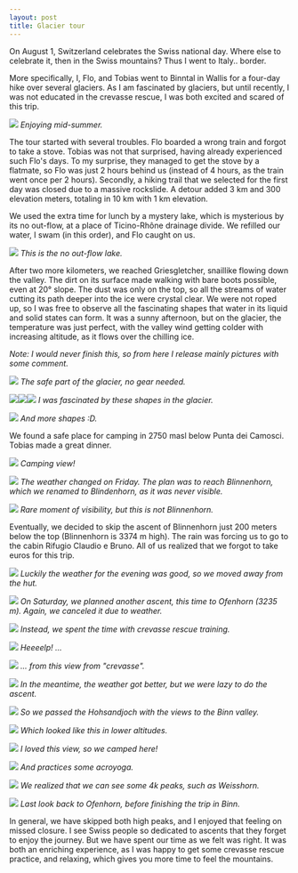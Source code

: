 ```yaml
---
layout: post
title: Glacier tour
---
```


On August 1, Switzerland celebrates the Swiss national day. Where else to celebrate it, then in the Swiss mountains? Thus I went to Italy.. border.

More specifically, I, Flo, and Tobias went to Binntal in Wallis for a four-day hike over several glaciers. As I am fascinated by glaciers, but until recently, I was not educated in the crevasse rescue, I was both excited and scared of this trip.

![](https://lh3.googleusercontent.com/MhWz5y2vUjQAFEYleW3JPuULz_xSVVkRGvHPr8KWFKEr1PxwQwrpSEiTkKIN-1f85hIWKi842ePPd-8UPvCOUgVwNiCvM-BXcq2J0grCulywqd8mHjO6fSRl7TfgQta4F4MlFhLaL1p-jSVGoEYqwpjwjSIdf6lFX9K61YmIodlV31nZ3ADPoNkDWT7hIa5asH22LZ7OTUK5bnjvZqDmKaaVC13jtodfwMIFY0vXQWGbv9wwmthpMj-L0_58Y0IapADxhKAsMGs6WB6XA_b0NcCAMEUQI5eYnFRmiJQFwavoYLQTTL276UMkpVf_4mC5xOnrr2wsYjSs6bqM7bULsbFhR6yIit2FMbS-acuDNUPqihc8E-F8Y0x3RjRYZ_T2LwZjwJDJfPUypNcY9IpC8gapp8SGZWciLls6J_pi0OGCK7VhJX5ceZj6vY077N5D94qfA3HlN_5HGXIjewGHcKY3cvpGKiPfKBjkZ8JkP9PlBjzynoxZ-q6pj-FWLUzLvAghcjycXlHLxlNA56my91KQP2vwORqsSaAwEFH00r-_DO84vCx6t8bB-OG_xHziG3cy_XbCl_zn2UmlgBrQIgIMqlg5SN8o9ioOtoWF_5YEQog2zgTBx-gOgvRdfMQG5vk2F3mVnYKBtNS48Px7v5fjEjabq0ugNL8uqgBONWHEsUaSTjtHnadGZGyL-WCVsVEd2v9Y7RnFgs4-rS8QNgoB_zJUUmifnvoj3Ku9joTclNxjcg=w2160-h1440-no)
*Enjoying mid-summer.*

The tour started with several troubles. Flo boarded a wrong train and forgot to take a stove. Tobias was not that surprised, having already experienced such Flo's days. To my surprise, they managed to get the stove by a flatmate, so Flo was just 2 hours behind us (instead of 4 hours, as the train went once per 2 hours). Secondly, a hiking trail that we selected for the first day was closed due to a massive rockslide. A detour added 3 km and 300 elevation meters, totaling in 10 km with 1 km elevation.

We used the extra time for lunch by a mystery lake, which is mysterious by its no out-flow, at a place of Ticino-Rhône drainage divide. We refilled our water, I swam (in this order), and Flo caught on us.

![](https://lh3.googleusercontent.com/m8jlD3PWNZYtiitFk18ZFnaMcFAP9WfOf8Hn-92MP72eGSkhMv8svDQLISFE-9efqNPj8pj4_wpo1p8BPhrAecaQalcFR79G3uJ__mipNLhOMf6VYvndAo2yl9fRaMt7bPQZJfKVVgS7qPTP6xgfichdzhIP1BPdQaEL2k2b9hLdJrT5bjguqttzN0pkoZKTuHKeO-b-swPm7tSZqTkHz2PGQD5El_CIJXjWXyV9bsLS7haVp-jxMbZBOd8kM2d_uoYL2nAwh6xhuJh3O-te3Qgl_31TcGuM0xB5pl7iBVOfXUU24qiDli1-Uz7JFfobteDu6oJbPhwl3kE_38GXaBhl5iGr1B7XQ37n4miliJ3ekgT4YAKrWBJeuW-u_A3G6iRC8lOZ47WjxecmyqnPJDTz_OLPXW6c-njmOWeD-FyPMb3heDxu8v1wdattC417FxRI4I0JAnfRxvW6dTeNvZaPJtn4e8JMhTUn-27z06MeMCuhcYv1tGa7NVueVUd5fF89aQnbtwR6mbEv5YgDmDBFr8ShZStvFK8Z8zfvse298HaKsU7HVInqqbdr31zqA0FxvacBAmqVaMjt60xfHlHalnUGFvLMvJawJXvHPAMyIsxlI1VjLE8zubXkxOuS1iyTXBXZS_Z4EZykMRanoM-k4OYGa5FQzf_uQK199kGiYiUG5oo9MOorVRa7RaE-P6HHKv8-wvAEpoHlZsuvYM0Z5wkqDXYqeGA0VtBWV6rQRefSpA=w2560-h673-no)
*This is the no out-flow lake.*

After two more kilometers, we reached Griesgletcher, snaillike flowing down the valley. The dirt on its surface made walking with bare boots possible, even at 20° slope. The dust was only on the top, so all the streams of water cutting its path deeper into the ice were crystal clear. We were not roped up, so I was free to observe all the fascinating shapes that water in its liquid and solid states can form. It was a sunny afternoon, but on the glacier, the temperature was just perfect, with the valley wind getting colder with increasing altitude, as it flows over the chilling ice.

*Note: I would never finish this, so from here I release mainly pictures with some comment.*

![](https://lh3.googleusercontent.com/lzHlCovMpI-n8DrY47jy2No3ceBWyY8csI8Sd_BiQ_uZBdT5nc_aD2r5a_Hg582vsZjCT4ELDBrcgl6cxcKr4dGBGhPICG0D3bwxWlEDc16jAEsA8fZb1fqOSuKsJnAyt68Rds3ZycH816XhiqIelJbG57bP6WBmxSmQlDS2V6KtQMnEGm6ggmjc1jLU5ri02S8QURExKTXn93646PQr_aQBaQXVWKt2BnFIBpw6BJSoDxmrEQq2nw6MRiVkXKK0EoInE_-6AlRQ2wpLtIji-U2YMTjbNyooXBIr1DsN-lVDTBY-WXA0qm5bFBFflLiL8XHJMyOl6eXGe0rKfaIhqEx_UjIG9S84kJbxicF62WoOMdCz4d7XtZOuOxN1r04SJRMiJSxAAPCm6_7OSo3IeCgsFsJdXHq7uIna3RB1_8pP4IGGeITOhaMTBkcH1rGB7IwBiOem-eAndWmwjejWrzwZeD03FaSt_BNd_MR_7NEGd5lVVBVRpcl-Tos8iFjII5FeSxgfEYT-xKTyTA29rqAx0uaY1uxL7prm2iyfwmfE8pdFcjsPrifo3KmsTYfQyT53vZEHcNyMHZrrHzObOIioKI3poP0KIE12J5qsMtDjjbH3JeBEkHYiKD26mJrx46c3ZxXNkrngIaDzGylgcoCOSf4ZusH-OOeVDMC67xtLQsBTeKj4vdtcX9fjmMhXFIDBfSovVJ5xay5LVbVyAVb1hvHb6DmhJZH4sV2KxizdNw_0dg=w2160-h1440-no)
*The safe part of the glacier, no gear needed.*


![](https://lh3.googleusercontent.com/A_ZC20aveK6YjkWrLWF_UTWS9jBFHYcQAsc2e5F_m2G-_ra3rj0SxUkBJZSPCmNcVSg7j9TOibZEzSEvnvLz_bjoBpXaNeJlRqkiL33Z3vALL3wehJD3NfkQosiPSqnbG17eSiubEQDCmTcvIS8kqZOjyzWt_sIGfcAGOqdncvy9S9JHc16EV9nw3JEkg_1AbQ2S4UbnXVryjeGZRD_p-Hb6KcKONsRSmOnqfRK6w6ZT4AnFHCc6uQW7dqT52ag_0_0B9fhu9joNWxwaxpDnbfD_d1xKdRgWQabFyz7zKBrwEDaSIbmvib-gsGjsn0ClyZn5otdhdUtxfI6t2iVwZXf1-Tz8Y52v3JJNaz65C5mWnQ_0Q8d3uqIVcMwCbNeCyscoyrccRkVffXTtKCHiJD9SjOfm5U5JTW9CPYdD6r-55hpsdeIxkLnP3id7ANcaYsQzX46JkSRW5aCUQNlWgS2DeNomDuz_OR_yG5firE7v1CLkSgXnVIvkzfiKl94ut0Zus7JlJYQt8j_iXOkpWm3pM-FOApn2GoXAjYtxJtq4-z8jd1s2R1ELETm-r388Z7Di3q22TYTC0rpqY4QFQ8BVrZeaZCKMyFtl0sOluN6hSV4QUT4GTEXgYiuYC1KcSq-FHTPh-Al1Lqr_15NAz327RFwZ_qTe-uVzC-EUesq99sOvNv5AWGTWtXBTkVq3CROYOqPRO15fvar1K1FV1kacye_89iYf___N96usyQx5-AOQ2Q=w810-h1440-no)![](https://lh3.googleusercontent.com/LSs468CgmrHh_BoNznOUk0oxr7PXVNnfLFzAYGKlGsRGJImToXR9xJNXJO6VYR5Lf-lU5rl_d0HHfZe3zqZjdjlMlWzZTKYbxRD639mkF61XVqhnDyHmoLEwWRBpGjDMvhqeGypT4rVTsR0m_7UCUA5YAQaVm3mk5-S2wOshHwlbY6LAhUJEd0VRYca3WoOgslawT1mnmthyYigt2JETR9VMzZjfDZAbPv8uLyRaYTxtLLhCpEGF926YgvKBkxsYk4H-WW2pDcuZOKVcYsvDmWbjBR8DEihKwiGjSasXW8mbEIPZR2w23vt4QXnxysHoAuyvaWc-XfLzJOjvbwiKw9QJT4-7vBa8GZ4FNA3jB5uJBsdoQwPXxBPErvZVt7tNxPFM8BxC4B8ecaqKwnv6D6VB1Ez3nZSzksaOil3WXy9FaqIUxFZ8UDMHS_GKTGsygFQHQxlVwPktJWSgifxVTZ-GwQ-IHkkSigflR1aZSk6F22x03ITtmczuaR8SxzHMRae8rceyf6dwItcZdTqiF11Q1nOI3tBtT8n4VqBtYNzBnA6ogBimq6S6AIM8jDEWiNwtCmEzcTfxwTXTCXkAxTwXRd2ccfPtNRhHOwoCRXUTJ3lyfavLP-Gtf7R3VDB3SAkJtizQ-tAtTqWQ3TM8LDYkPbCmbUKpyMlU5md35Wvaql8duUyZmmAlwJXE1qT2PJ4Bd17Vk2SlH4tmJAgDiKgQwQfmLzp409PV3XeEQazJeAcflQ=w810-h1440-no)![](https://lh3.googleusercontent.com/q0_oRIUCpeEdqZh5-3PyA-xXxvvEp5YDNccPkqbEQoKQ3Ml5kug-3QROGKhcVSKMkjiALDzLYkm9LiyPiMJWwabfuwLQtrbmsnIlYpVSDgeLJey7QQZcINl9iqGMPvlnXcP54btQ9xGzIo-FdTVSx8OaQobo-D7LrNrRxEdvtJaggqXo_FoLkwtcKlOUDsRk1BX9AM8rW8EOytXNBQNoBzgEguVbvnd1Mv2JMZgkArT5fTYbTndX7_RZBW4r1Tgr_g97q1Wa_Bc3WR5GxKnsjCuIlp65N8Dcke97Q469GCBNuDrtaMxIHlLzCHmrjTa1bBJ_SO8v0wdZKZs5hKh0xeCCHys54HWX62yUSXFXL0LQ9-Jk5wRRvVRmRB7g8XWR6QyzfCzpkLmQriGIpQSLUCN6gayhsZkVlrQSTwkzhbY5Oyoi5R9YQkviBcwSPHWhhU3BhOIVOQK_NJYgrRwezKSeOR2vpRW_gwChk5KiLz-qvniVYFpuKn06_Ej0lpkGHig1Ek0tQ5GvVmFLMngk8Iq-8Z4NVNemrptXQvE0_BzmukylAOXy5f8F7Ts5MKnJaJ_g5YCoW3bKnWVlRU43eMTFrgMsqk-Q-b_PQU_qgVYHszfx9ykSBmKmmmCbnG0N5USP-hiJYpd4BFt7ikEv0EzsvWQ8L7CmgSXOmI9PW6HMm5f1Q2-loAfJ8-xjbVoujma6-AaXmikefK_mED9tvA5LUUvLVzj9-TVBh6l1gs4aPCcNUA=w810-h1440-no)
*I was fascinated by these shapes in the glacier.*

![](https://lh3.googleusercontent.com/se5L3RfjHCE0AJEHGE-M-QW1DFEMqdfGmXH4LEZyuo8uNXtnswK08XQ4jP-RNzrxQIQuGNHgvRXRJiQdUPYBx8k-4JdtpgmdO4jIHaiYa_9sUV6p4UNnYzkeoC7D1uy-HJ5-6ajdhoAUc75ZfoCwhKw9fWdNsR0gO83Mp2_KCDBtq5T8qVet9CVms4d39kdtPKOBxNysuaGZx2WrFb2V8TjWDrAfJs_P8dzOY9cwMW5_9JSQ5ZEniNgWLDhjE9wZc2YasoBtA71TLs7s7NpmFhDb7Wz0Sx39V0Vjdjn7Yeopup5sbXQY-PTeSr2vYHCJ_UaBpSAiEf-05d_OL4brORDpV3eOz7IgOny2b9r-BxWp2ZoJmGMRVmYUtiGwnknhkheTD19tK5xl3B20uH7jbs_hMHMNc4Mm61de9qKepUgtBWUa6tjmVnccayD77EVp-F7yYob7to9SZT311JDtL2lpfQGeSObo02vOzXs9cc9abBwIWJR4QurN8Psm8WN8KDHdFIJpJa45Bs5Qdy428OiZYvLgYaM5-fQ2wvaE64e7yPRmOjyVomOwWk2WEJeOHRTkmv2ZHDUFMNTtVkjoJ6Ko-lUNlzqaNuhwwA23m_aETslO5vUd8lm7tEU6T1SG9xRpP6y8HwyG641-9f-3x8JVDABHAh8avI56yu5LMVr2FgXeMSsDnzaM8ZnYAsXdIvKHPT02tTamUbDy8CnsIZZicb8yZ0YlxZNbGYu-gmNGfbqrQA=w2560-h1440-no)
*And more shapes :D.*

We found a safe place for camping in 2750 masl below Punta dei Camosci. Tobias made a great dinner.

![](https://lh3.googleusercontent.com/9fx_os959JG64flhdLvnuNetSnCVj7IogA8smVF91sA2N5sG0dmcQg2x_syAOZWq5kKoUfNlvbV6HC1KUHJ4WdDAq90lkMySoZv7Zp0LvjFD5tmk8LKx9KICT8o76MhljSb1oFK8hq6bfzCUcZ5EQXI7RIJ8q8loUszbq1YC5eOu3k4rh2sfkIW0p0fRHI7J115jYlnmNzczYlZBGKjb3nyMt3OLWT5j1-yc50F3_ULsfYzCpV4TCQdjQydinX10_Y0JkVpjBPtPdr4Bz-Nb9am76dd9dO8VPn7cg8vZBbOm_8WYLhCfhDqvWrRCLT4ZzsXNvz0f3IJIVdMIT8UNup1ugOD-zcqQcVgwHkI0MWzG9HO10H1wNfHaEj3rtbDO9c4dLmAytyS8aytUQsPA6fITU0XW7lPS-WAW5ekQuRIXV6hcy8E-4eGWpuOqXSCeD3CDULZ8jxaW_U-53dJU0HovXB_thpnVN_sinQNM5jMT6eKzSJ76WEeFSMABp0DiQKo9LBubaUCAGn1Gf2NG3UlmUk7eUTeMXUZ1Z6_RnbO3ZDV6tVKE8h9DFK1YhICHUSsARll4kiGBXYqbL3oVRF1Qv4CtAtFmxQ2BaiNo0Nw2NkfhvuptopKPP9gDZTTSZdbM9QGnoiDGBZc1rTsQJ_9ADJe1QjaesxiaUiQTUc3yogqL_NthU_bhzg9ugvbfXB35dAXPy-sN-IZObitrESPZ2aNRShDus4gySXsKGur-db459w=w2012-h1341-no)
*Camping view!*

![](https://lh3.googleusercontent.com/Z6pxmMKfSwgk_xnN4ufAgQdq0RjzxIVA9VSHeI9hJ4hIhfi9IADmgRYRdQXVCdlSmCc_TlV-Sj_c74e1LVGEKe4qzQw5bAvckfmAU2QA3HS0UnPYlvKq-xlfV1CFbifMsRWC-yTGp9WyOnXgSJ-PYJj8_r5Lp4kSRnL-x4VLazcIbHIpzc-lyfRGMzpzb2lHZvfDboZ0wC4b25GYPmLYL9xDu25xEuBRwNOC9_2lrxe68hzCSmpnm16Q-yRm5RGRKj17dCBii8DBQq6zuh6cnaZIxDGGs87kCJcogwJp75G7PjIYMnm6g6-ktZv2wb7z8hpYFMD586i8szWKOiYXON3DkwXtPSLtEhyr4W2W1zLeejS8Dm5JxPQYYhkwnJjOX8KKZnxe-ukpg4xKGt4YLnKPOH6hP7EwG_mu-kfoXuziWeEKKZmIIBSSj3DI7y22x5GbCsikDb0Ks4naokRhqieNy9PR17u24PPqgVLjo6jBLwgHyqgRxSiIhiKZiPVIvsWUtQVbNDjbpdW1IytQOwAsSXhClv5b5eDQxREj5s4Dg1txRCmHpENuYLaqA3BX5L8ED-ERDU5R2jcAlcFOt14w3ED7KdN7DBpjQL8uYrNazrUOUzIQ8Ln-jKldziNfhyspx0LXva8vmL3WJIJsDoPMe13Q8QkAasnxm5rAR9LULZmuxYblus2ra8sBBecYYPi6NSahMas7U8kTrg4CLKNyXlp02JNulxtYOIxFi1aJyjPf2A=w2560-h1440-no)
*The weather changed on Friday. The plan was to reach Blinnenhorn, which we renamed to Blindenhorn, as it was never visible.*

![](https://lh3.googleusercontent.com/siSMOd3HHIa3jiUuDSfefLPLuf3vyB4AIFI3OYvvUVM155dDR_kZPrfzKFth1BDA7R2jYY2U0-Tup8-KW35Ky2wdatZigWIkdr25EU1g9sd8XXX9bosDMFvx4_bdA7Nhzy1zL3VIRN_T42UC9SF8Isjd0s89RYz2_lSGDaFzs0SXndmahOqu-kB2k6hR70cpExTy05IbFmypuQH4DmrByNXliv3uC4MNR2gLNoAsug-AaAlYifgQiCwXXfC-QQECecT9fUpOsc0t1BXH7wcfKBfuXZwDjAW5Xg_pxcgKLutUKRPigcLHqJGAA88LIU-n-x4srqrfzbZKydJpeRFg9p9yehjb1G5JZj1cnZ9f4T19ahFLWgkeu9bhhK_dz9Cdy34PpruLo5OMt81pSsXusJDa2jBgiP204XULcSYj-85876STAtqluMHwk-fYN1pFwHnI3Uvn2cDdC7cv7C8IywvRUkTPFkYdbpGxLmYBd8O_299jBFljd5GZSUyZzDO7K8x5i_OthFvId__h5vCkuIxJUPjjxj15ZkHToX6Wx9v6NTxjia_A-TDfDotesU8YCtHyMKPHDS_GHymnKLLJuJerxRXlnMaQIQ1EiA7pvQ_uUn_tzKTC3J_9l0Z0AIG8JBaZZjrLehE33O0CizlLAsyaDlrTgm1xYa62ORZLhCDncs-EVIE5bSMAGt_B118Rr5VpTMjhbe_Q9O2JFplsAXf3Nm55PMg-r_Ty_4l5e_b6OIc4VA=w2160-h1440-no)
*Rare moment of visibility, but this is not Blinnenhorn.*

Eventually, we decided to skip the ascent of Blinnenhorn just 200 meters below the top (Blinnenhorn is 3374 m high). The rain was forcing us to go to the cabin Rifugio Claudio e Bruno. All of us realized that we forgot to take euros for this trip.

![](https://lh3.googleusercontent.com/o3RyNY1B9pVOFCrrO4iPxAyzX06-b3QZwj2SFBl-H5vmv8nsBR_YAPtC4FIFRn2GRfnAIubs3aU3DNcrdq9QsPOEcMPoPCX5bbvnF9T8J4y_wZVvTtNa87ESyfyhPhwuW-wGahSW6VOi8KRy0GkZIvM7NhDe813jUcaxDV930xSqPpXvvgkCKMrI5e0pWmRWoNgfhVqtR5HulkMudVv8eYdzIQT8oQO5m3xvmOwwblpVcTlZb6ipKCG9SaoHKBCTIHIy-a6UY8S1vohl2C9Dc-UqC0_bfKdo2SC0rsITdqxPYDiYsXStsqn0brbwErKAQSBi6RfOI7icJ4JA7KTcOgv45RQxpzQOGGYrfVSFf0sy4TmbhxNKISiF9hyr4X-uHO9daZoZ78bQ5BEPm0qMIOOaZ13ScZBFojswaZOhAxN8P_wIz3kF66Y03iIiMmoZ_YGzqNdV66S_LT2mkgoAw5jn0-3gan9-lUGCnrneqSo8O-fskUEFScKUKNcTLYOlLRMRvUMd1CrVHl0oyJiS5s-fCcykboEr7p92NANbYFN2t4p_uv4gcfOrNku2nS0PgzaWS1wcOsx7P8YzKutLRJ-RAz6G0TtG6919CCub8_gHWwpjnLxGx8ttfX6Vlbp37eh79gyp0VdMjXJEKcT-Uvk5GoGsG7BQplz5nVl9DDchXhZprJF3TASlv4xYtaNm5qSjYBE2GCPsDhAHK0v_EJ68c24VG3EBM5yfmXMortD35XhIIQ=w2160-h1440-no)
*Luckily the weather for the evening was good, so we moved away from the hut.*

![](https://lh3.googleusercontent.com/jb3rVZCHY6mrHt_sdwFNSErAf8CVG2RSZ5y7pkmK5wW4MLpwtLkq1_g4x-uFeDAg4RkF8KLcm8moUutyzs8wwNuDpeBkpyQLtKjtER49IYM_S06BUPf6rnp61Cof8gYRLtqqr3p3OO89d0iCgdH4PhNSywoKY707F5qOf1DBcHcAm7JgwRPHq6F8JEBbLPaeU-6U4o9iKoTbKQWjqsfZMEVnKtZGynUN157bBE_GtZ-Kl1Mf4a4gRsz3kiXynfdGIVFg8PTdS7TvCsStFbg5nZiOVZXa2t1MmBfmhvfZ0jBMYQ_H0MM096mnhGfPT2_ZnqWQAzPyyhewfB2OJzQKXqxp9akqvRJpy0qyVBKLyd4hs4KzXZazhEvAPiskC-jmijkX0GmL96sGM3-6T2Q_FRZ_hYpX_7O9nOBT1fNGREV9_UHWNRtuVdg4EqzqI4LM8WZ6dzPcE24QMCWreRS7-MsS9hPw5yRT11a3y3B52IWAOtsBlgSEsnN3SNqytYnH2uZcyuttwzNlJIeW4jwUpVTC7RtNxU31VsmSPz2lLLIEAz63Vei1QFIZzwhl9YTY-QfAOId80DbyBhRMeZjmdhuF0LMFS5MGT7-lEfbqYFjBwb9sAGMptTJ4vUPwhPH70s6__qfPZ4EbypGNNb4DK7eGYVyAqaEyJUh2uHrHf4jFYSceG9yO_oCVsDgw7tCR6JMk_Y-3YXxjP5FjZ7u0FsORnUO2vSck2Wfy_6K1b4wGofN8sA=w2160-h1440-no)
*On Saturday, we planned another ascent, this time to Ofenhorn (3235 m). Again, we canceled it due to weather.*

![](https://lh3.googleusercontent.com/3v9q8kN1GAnn0eCqpCW6Q81s3pOI3zpLxjRx8AnbnamdCdJLsfigvQE7VXNNEqqvgAbhw6CFwdb_wX9qUmGVp8a3WB9g9oi1jR7J_DMx9-YBz546lszlrmrwvXuIFzOScKXEz0G-MSnpntBZyVXlazUbjNpEJ5vERMhpvPrAHSozjxeoo8AHtoT8Sny-_Vyq_ZyaaMz7Y5F_hO38hmOf-SeJn-9MHZ_qpk8vfvrAZvJy_Y9FbVMpZU7mC2CGV9neSIiAAUsqBuQTLpgbPu1c-bRE3ntidHo-73Xgx4NB1kG4_dSnaFXAFphD9LBNF5TXeAqYPApAotAcXEKUaRD9rIaOBK2sVHgHOLIQcWeiG5vyRr5l0VJdI7grEXOPlMm-swahu93pXO1pxsUaKROSg83hMmUwlhOaLI6AfMtIml0oMurxqtR0lINwjp17vYUXvp9Fgvw2YN3LvFba2leJGZEr9iweGjz04Y3kUlFnHs2kSVEsvZZUFVV0hHXQM5b-kE65rOSSIjpXDNNr5f1H63a5pSj-WHj37wzBTvaVR40cDwEgpqutMTqlV7Z_SPH8XVesNI0Klzw5TgYGJyWMpiUHGDAN7cCYC1Ta257cGmdoCUvaawUPYLQRSzbfKPu3p8OoLyNGZxdupw3YBxUEZxnSxvb2zbUyl2bLNReurDMVR3lj9GXKASxhN-spFzFSOcPYOYoIo7r0542OW8yF2hMp3fOqbFkEFntYBgvEOThB1InaOg=w2160-h1440-no)
*Instead, we spent the time with crevasse rescue training.*

![](https://lh3.googleusercontent.com/EiTZX4PpM1ue3duHFHTUKBkTeDgb3TjyQNW4HZ3hrzIBgKd9oaOInv0I-NDk0uMBFvhbWdub0RCUCbKAiKCf7v2jWTsUTO7UBOsoz7a_jKdSjqmaMtL3i2jsJVwZ8jeluhmWddbn8CmKQicaGT64iWFLlxJ02jf4WLlpwZbJpmspLH5wwSzhhwx3kahH6wRAaxNpHF51BjIXBdb3jqDPQo_uPGgAnR2dLXE357dnkHq3kCZt3Un8H4tgDUzUjY-sRDSV_WqyxhpEDa7l9u2U99Cjc_mwplB9TNJgdFNNF7WctMvksQIrB1QRUpAKrlbJWXq8M8k_b5lHfW7v94e63_4fq5rF_zB97iPKzOImrFpvGVvy4ZQwgQck1h6xtuprwUld9cnWkcW1APaR8Artu-h6OMEcM8ltwIaheYgw62axrzIRRfNq2XZCDXm1HRg78BDBwEyTDLRkW8nzGfpYnGZ-mpTqH8d76_YWu-CHpXT0OSY8eaWL4JOhoYMmyBFniDS_FoN8BNbSyVFTMTyEJIgGIn5xbm0b681q9yngX3DF_7MMwPNfNhF9UcMvpOrupT4BgRgSSCQxkMrRvepzQ1QiPCHDGfiVa8W1X-GyCoKO_scZajsaTdPNIEr51vdVaD93Y6vcQvI3I_y5dPIQ2MPCxrzcDtjWteNYghGulU6sXRJv59IxiJ0WKzqleSti98HMeL-XRBVlbiRxZx76lyD1cHVUUj5swyX1GtBMMRGH60odsQ=w1080-h1440-no)
*Heeeelp! ...*

![](https://lh3.googleusercontent.com/HFt9w1eGNa4VP6s4ULRXaI720Rhj8ksOQLmawdGYo24kcGfTFHHtqp17SA65R7QJJ8CMlYd6eRzXjgFAazU3oDghYpkcXgJdS5U1nQICO2PJtL7VMjpMBXZo88d8zgXkYScthj9ZRAhvW8zXObFmY2z4qt2-rgM4-fHy_TmdXoc1Pyi9zogBKN8iAUBswxNV4gbIPg-XIoe-BxJ6CyisAXTrWcLFQ_pDmbgLlhIjyvsO50aVNKNActTf_WHOcdcu4u_GpvXLdN1ZkC2W3hVvHTyWQIV_QIo9AkLBc3yxx_roY8Z8OmWvkcODBDYCWgtn-ThF46c1GIM8LQwP8Mlu4Zw4WFZCfOgi2L7tkEcOYh8kYH9I5Rlyy22E_S3V70faIDUq1nvdY9rqaKkOz7_JaicnM1FvivA77MctFFPi2hK84feg5Mwv1oQrFhQJIQVGUv5x_1vDbdxHchTSMGUob1zxSWEuv-n_2K_FOidKxo5YbFcPiyETxewbLynLvIVoJI6P6qN37FuyP1p0AhnddFQEx5wOqXp1X_xTW97PDlgvS5I9x96B_cfoigKSIWINJy6GI7UA2rmSL4BJ_UsQxvYQKzoNOpcVGW-7eW7j8w9vavjKJGVQWFmKVvEFifd1i6m1r3623DMOvmxJNoP_EbRe97O_615zUewgASREyvvc5WqQeZyTkN09A1opgFjgiHACFUFQTnJngLxjbhqO40OL6BwDNKnyJXD2xUeh9qgrk3Dhig=w2560-h1440-no)
*... from this view from "crevasse".*


![](https://lh3.googleusercontent.com/Soaf6Y0dc-4FPm_5E7G13X00KAgY1bqEvTi_xNANBv34fy9x1BUhjDSWx6RFuIjqQj0TJQ6bPjR-nHMxSHL3Y4yjOmWOc16bIhEmEmrsMUN43-VD4GFbO_X4ohpTKfD13Ehjy_e6mfey10G_ojEX-8dTjzdPX_u6l6iS4o6D1f6p4FtLMpCGtYlj0mRJ-Wz8ue7at8HrUPgPxBDpCD5Dgd5vil0dAc6A_X0YldHBvIMx_xMnLOZe4IbVwYbdcQnNIyuAjSW8kPx7zczMvwITTnzphJtsiNhyRO_VqdmFAGyDnAnXKyPOk222NDpclIbWgdWiSqV31MDcguTHgkxP1DN3iHzLSloPAO32-xa21yy1oZzmbaZWJe3CrVwliEUBfOg8AVYQsrOY0zIXjv9B2lVNnKIrOEJeyAYMz551ib4LpV4waflRhdcneyEH7E4dNPvomQgDgHBhhrUgk5OKKRTBf8CDCAM9BnUCSPe_iY61KRcxuyedMF_Pf4hFQe4x7dCt7i3XoiLd5REhwSg0VZlDJofFvwLNzTcAQcQll91fHkYRi7YqgJmkAJme86pJXLwREZL6tIervn9atZnSV_hdRNbiCauW2VV5XW0pz23xXwWJoFnJe6M-q0iVp_brtCyQYWnLiW2BHQtZepURFGipOHQExJsb1H9NL6WjhCEHC1AL0eYzurUjkbaiO7UXwM7-ebjTiKkQ_guKhknCUecUpJxyThfguhj4aceKm7MnywcEqA=w2160-h1440-no)
*In the meantime, the weather got better, but we were lazy to do the ascent.*

![](https://lh3.googleusercontent.com/NyK0r6iZX1ebPRBAwvRUpxSlYThuVWrf0B5T67fk1qslecj1qBMY18IkCmv7FiTWNHa12b7NJ9wNQykmpzEiojiJ_XU8S4Jz0zZqj3Y2ne9A5LQCCSbZsrqordEeSC3skDudqoNTwiQDen0ZWzsdT7HE-hm-i0qn5AyfpdXOnirjic-qQlDV0GBOKOEPL4yP4e_iXUz3Qyc4yZq6fAoX-0ebLsfxqMRrCKRyEwsgqGYxJInwR1qBeCSuv_ItqQw86pXpwrgILUyQbxnnZKDGqt0deZH3ggMI_7Etu_EJAbHC6dZ_b9ell8v9srUv12TqcwFCOfOP1AROzcuYOo7bjcX3wv3Ns_hHkMSFY9d58Vtev-1bGlpc9MVDQS7Ic7oPiayKjavca6Qcu_SIS5uYufdXcBw9Vf2AXyJW9iOatrB0Vu4g5jD0ie0ahJJahMH8sx0LboVIec8oE0zipO-7quUjEthYxOhBYX8ejOwoVihaJ13pTrBvScHDWhTcxwFOO1Ss-fPLe-4inEbwmS-K-m4vfdvd1-ai37MMvjmmfEBq8no7s6rSnVoxnS5WRFa9OGFnzh0HBv6EEX27hkcQ2mXPx12JIi3Cdt2SRP61fCca37knxDkNGoE3cI0MzeL2rpUHAQIOPge2Rsf7JoDb1bN12spMwnmqnY_mm5seNephym02cZZqnI2CE9mJ1cYPSpf017AcI7YkknkI5xdOn_ZnUGw5z9EUqvexeGxSi5UAz_glkg=w2560-h1086-no)
*So we passed the Hohsandjoch with the views to the Binn valley.*

![](https://lh3.googleusercontent.com/plbO3TgYbrq-WW1x8hbzOMF37JABOZIs1EG6zxhiJKF83VN00s_S0VUX1B2eEAEsfLmWHse7GJWImS3d-7gfVeobl0PlI02lg8q0cYTNoUy-kEMz5e58N9sBPXW3CVq0-qZbhJT3pKIXJBDBk4fuCFpWTdz4FCRy53fy-WLVmdIu3Kc0zCyc7aMsJa9i1PpQtCVQv--rb1BMIPYsSeIdITeiGAMMeQDhziboT9XAR6nO-88msQN-SsrjW9OYE4yed4lxl8EnirIOpQFPqqzWoWrwaYqXyMruHIn1Fheo1Eox9HluaxZVJb9pwOw_BlkWxOesWfZgAQDJbp5-HVjDVJ0dfaDP-ruhPQBibFtBWIFk1pP3_UdJJEJOWgkIyscwiKGsqcFBaiVmXLnC7heNQqUB47g1YeBGtQ38UDsPnqYOWCU4uX9awDEEuddZ7Qtk2NSlROo7juEe6KeUERFMtKo0xIXAcfLgd3_YQp0PkgN5OhSb4uxhdk1JYEk2o80xm_7gK0im02OcPJs2CQVlmgvls59rSvM-dHpvobGIKWpatO3QGKiWko88U1ysfbYLzvXoP2cYsmLBYDmpfMKaie73zGcMyjrDIOQfAjGYapKnNEmnsuRiEDkfzUkPKWa3JRRMAF2iE-VhYAFZB8UB1IMtD89yZjLcXG7Gl3p-_xiJjv40BSZio40wUxFqwgBZ9bmZrezMyaqs0LVOIO47AuyxkKJpnYPiLtQvzP3KvgZKiTa84g=w2560-h1142-no)
*Which looked like this in lower altitudes.*

![](https://lh3.googleusercontent.com/uFf-RmH9xydGCX6FoIHmY4bBTxFUR1IWJHTCMEJWiHHMoVpedy8HlXqZul5p-xYJczWWw94g1vqOAwMWMz9TnHOXIhFTRNPWlNv_ocpcapobWLcKEzBPPzLBOEHLBszAFkIVBAEltT62iQpXRJWL2xj4a7RgCVZg-zMMGISodAEV6xh54_oLT9Ocm30sescnIDtCVXtW0gVwiOQjmPqSoYMUgj4G2sQZWSlJxKT5ajNUBnBzbQpPiKtKFoVp4NO_UFlBz4tYH196NnE8jMyCxMDhCstgGzdxCA_Ixhharq3T6Hg_T6BqHlW6N9qDCbRPJMghXht_lWZ3K-qj4e7GhmkURQNq6civ6GX00s2y5wAfzYnBoG_d00Q1JV9itqNV1Iuiyid0gR6phtOPNNYI7UYIUtmQm57EU3nBLy3BiIjhjQjFxnwvqgBaQD9eIadHANNlO5_T6P781CMSJfONSUd0wBmllzG026LwpRSLBrLTjc0nBIwvRqsUGc1a_c7OSIdD06FIXzwckRO-vD87-i9g6SafThffqQhwzI1Q9h63SBvAaE9MVyc4DYzSTJoTkCIyB_Run7Ufuvzg9KzTD_qVQuLRsnebQGp4Z_o94h-MTkyLUQJ32_F1rMAOZolKkdlM_yBwAfRlJX6x1h0n86hvQsb6KW70FR3Q404ZVve4J7jygidLPT4vs8yKi5oOxAl_Gmj-jQnEk0dHs88HdDI6nGcrIjGDg12I4mvLw5QOldNBbQ=w2160-h1440-no)
*I loved this view, so we camped here!*

![](https://lh3.googleusercontent.com/XZRCQmi1WxA9ySpt4GBGsi2dzCrBnKLwr8oWvbS01gQTpq1f-C94yp7BVUcAfh7gpWH45TuoyxI_un6wUPmOL7JoJN1-uPmbiVNtC4fv1dza_jXEsxdhT_IoCzprhH4kS0zS208F4FVxdoTYUrFrlkMS7MBCBk3ccRat7YT2ri9yXg_8fnyJBtGe1pl3e0vjiPIgZovsIh3G2hhAqWl7GlkQqWEIRRoF3X4FpDVoE25DaKBa44pw1FDZC6UoQBa1RR_PI_G-IIkw9vbZkAktINNY3Du2UR47eewAkC5yQIAUfzQMZi0rx8Bv-vXoyK9jrBhC2zp5lKiNeeurCbMsoo9ZWXdfI_IhT3djSQCcAr147OzNewGkCq1lOUR-hHyDRNKPkrm78I4waSpEYsbPjl2UsIqYHjhUcCNgKrbFwfGT-UGBY0pBq9niHryeOrCdg3BPU5seS91XyZJzxzB2_Y8y11CVv5WRCs9lkU3Jo7JbYnvlGh6ipeJRp5ZxweMzqzepYHgBfnk0E4qxiTAfcyp9G6G2kw1JD9JK2gHShidYyL6lpJWiNyLiFGMyU-1QyPvr5BYSFiawe8gE-wASBBOelqn2DA618dtCduTFOqK6wlaQ2m3GahMFtSuejLNv2oo37qyicRFrADUCdRBAdr3q4stkJ7B_aJ4iTpK4eWurlZTaUH9YLcP6wnqFbqwZd6vo7KDS5c-Skrq-SvmvduPBvPOqYZ5NQ1-eIoE4Y-xr-v1RAg=w810-h1440-no)
*And practices some acroyoga.*

![](https://lh3.googleusercontent.com/PPqhqiGZEUKHliayGnoFop3OWu70B220Gtx7lxd9gy8aTng3tpNcel4hoDecfra2fhbT-aWygLry9ZTMBgWo9lTZ1I3DJRuIZVtceXjGUU1tohAFacsHzBZYq2Fa-8fJCE_uW7RnTWsP4xqR323W4ZZPVYMU2ngeJRx4Wq31gwy2aFRjbgjNLF6Ej6nEA7bnijhyACBD6X0MZlpzYzwa5QbOzQbKzhF4a_MV1zLcpWWUl6MyxFrdde6YMiK_UTfs-S5Hl3VhdmFyUVeSvvTaTmLK12yI68TKVMl_YH9tQ7_unz3WtwIy6BtkJEbpHK2uym3pCgG5tDNChthKv_bB44Pvtro97rR1bdiv3fpFg5lqS0TtK9uPBpeIwJBVmOdVVB3NabGSVnxUEQ6OvIcah4q5b6ArEkVBtbPNaXXKwJRUs4HN_Y7FrWF7zgiHNIje2Yv-6yMe5c1Y0-sbdVMLb2SoP-JlShwRKFrczwJRsmulEDZ1i-lZvtWb8mxx47qaoxmwDfvQ0m8yP-lrc_jYdzudqH6A4Yfmn3jWRGWL3Dx7zUcJAtXZjOLvH6G2HbpwIj8PFEzwiEzx3BNPZIxI7gasSGdswkJqqZQva7iErtYp9GTgVxvjA98ERFHgfCK0GbwlK98vgnYSxxGAUtmKLOMJoDqO2boaYwiYahbI6-LaLhlVkD8ffVKizLLTw0lZdtqNLsNQTPHLeI35NfiNZ45pLEbyTCAxb_y2zF3s0ZVVyYtQcQ=w2160-h1440-no)
*We realized that we can see some 4k peaks, such as Weisshorn.*

![](https://lh3.googleusercontent.com/RyrsUijlSssBq4V90gHmz867BeLHpzxiEYsZu4OuZ-yjqfhwgfx0Lel3F0EJaG4kZx3lp70MH24ua44a1kJzP7AuM2LH5P_Hks0GHKuSBB87Eg0fQs17sepXyg4yt9hhgtuJ_-nI3MMyVOTsUE57_p6fb2tju0mjNIe8IZRr8A82clOzSLYrQ8HTU7mLfYbcVY9l6fQMNBXzv8PZsix4JD71rScafcT8gBuBsMqWkiB8JJ46qMnpXuEDrl3Sl0dhoLOGbJwaR87T3XDlfsUPcak5pn9NqjfL54EjyuKtn2sCBTvWs0Bqvtgge2OKv7CRF4TWubzZshnrMBAg7WAvoM7Dk9CPmNPn_lm-9r84Yv4BEiIUsk-hfH8mhMi3g0snyx4m-5yNsWlOqI5N0RPJyYNY_5wsBFef9Dap4bbFiUs7RWkkTeGv9zJjJC9h6jwCAwDoCZPt361tUlglyJsM1IrLFBcrvzD1MDES8M2QDE_FeoKBM21-IqbwAC-z36Crylrt1Plq1fziPa6TwXs-2a6VoVWa8xgYCzI75Sk7JYPovjqPMERLgv7BvJP1Njyie6_ilji6i2j18ZUZCxx_BcKOQ2HOtHir1X4YmNYSaLvBTByBIMIk_MwhKuCk3A-O7J6Db3t0mrQFJgZbRnySe-kRkaKWZtNEcGrya_20DT7MDgAl4L77stYYrZ4G1tK_RW8NKguc72Ex_7LIRS6ZbMvoSJgnUFfTHVohCOq0Ff5BZoyLCw=w2560-h659-no)
*Last look back to Ofenhorn, before finishing the trip in Binn.*

In general, we have skipped both high peaks, and I enjoyed that feeling on missed closure. I see Swiss people so dedicated to ascents that they forget to enjoy the journey. But we have spent our time as we felt was right. It was both an enriching experience, as I was happy to get some crevasse rescue practice, and relaxing, which gives you more time to feel the mountains.
